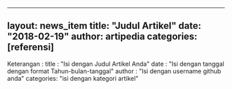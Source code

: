 
---
layout: news_item
title: "Judul Artikel"
date: "2018-02-19"
author: artipedia
categories: [referensi]
---

Keterangan :
title : "Isi dengan Judul Artikel Anda"
date : "Isi dengan tanggal dengan format Tahun-bulan-tanggal"
author : "Isi dengan username github anda"
categories: "isi dengan kategori artikel"



